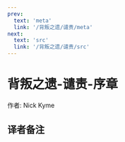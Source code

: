 ```yaml
---
prev:
  text: 'meta'
  link: '/背叛之遗/谴责/meta'
next:
  text: 'src'
  link: '/背叛之遗/谴责/src'
---
```


# 背叛之遗-谴责-序章

作者: Nick Kyme

## 译者备注
